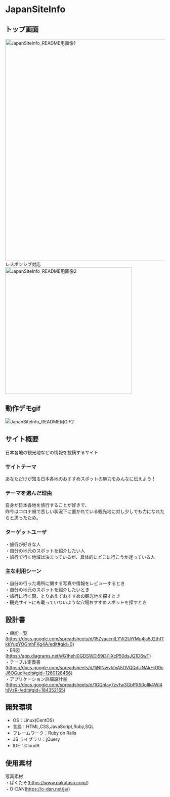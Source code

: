 # JapanSiteInfo

## トップ画面
<img width="700" alt="JapanSiteInfo_README用画像1" src="https://user-images.githubusercontent.com/75191225/113389769-8c836e80-93cb-11eb-9797-7cf304a51965.png"><br>
レスポンシブ対応<br>
<img width="400" alt="JapanSIteInfo_README用画像2" src="https://user-images.githubusercontent.com/75191225/113389945-d2d8cd80-93cb-11eb-8a11-3ceebad28414.png">

## 動作デモgif
![JapanSiteInfo_README用GIF2](https://user-images.githubusercontent.com/75191225/114429340-3e0a7700-9bf8-11eb-8b3e-7e407ded39ff.gif)

## サイト概要

日本各地の観光地などの情報を投稿するサイト

### サイトテーマ

あなただけが知る日本各地のおすすめスポットの魅力をみんなに伝えよう！

### テーマを選んだ理由

自身が日本各地を旅行することが好きで、<br>
昨今はコロナ禍で苦しい状況下に置かれている観光地に対し少しでも力になれたらと思ったため。

### ターゲットユーザ

・旅行が好きな人<br>
・自分の地元のスポットを紹介したい人<br>
・旅行で行く地域は決まっているが、具体的にどこに行こうか迷っている人

### 主な利用シーン

・自分の行った場所に関する写真や情報をレビューするとき<br>
・自分の地元のスポットを紹介したいとき<br>
・旅行に行く際、とりあえずおすすめの観光地を探すとき<br>
・観光サイトにも載っていないような穴場おすすめスポットを探すとき

## 設計書

・機能一覧(https://docs.google.com/spreadsheets/d/15ZyaacnlLYVt2UiYMu4ja5J2thfTkkYupYOGmhFKg4A/edit#gid=0)<br>
・ER図(https://app.diagrams.net/#G1hehi0GDSWDi59i3i1iXcP50dsJQ1D6wT)<br>
・テーブル定義書(https://docs.google.com/spreadsheets/d/1jNlNwvkfvA5OVQQdUNAkHiO9cJ6OGuqi/edit#gid=1260128466)<br>
・アプリケーション詳細設計書(https://docs.google.com/spreadsheets/d/1GQhIay7zvfw3GbPX50oIlk4Wl4hIVzR-/edit#gid=184352165)<br>

## 開発環境

- OS：Linux(CentOS)
- 言語：HTML,CSS,JavaScript,Ruby,SQL
- フレームワーク：Ruby on Rails
- JS ライブラリ：jQuery
- IDE：Cloud9

## 使用素材

写真素材<br>
・ぱくたそ(https://www.pakutaso.com/)<br>
・O-DAN(https://o-dan.net/ja/)

